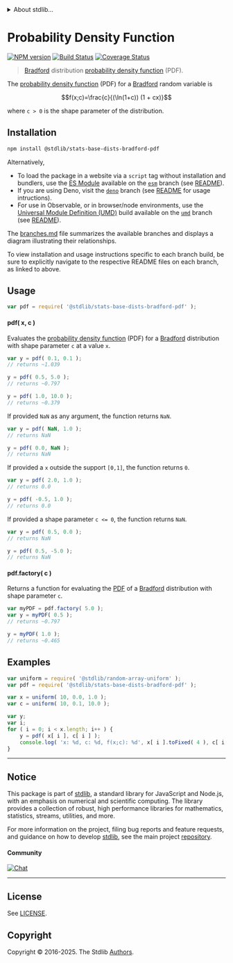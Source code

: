 <!--

@license Apache-2.0

Copyright (c) 2025 The Stdlib Authors.

Licensed under the Apache License, Version 2.0 (the "License");
you may not use this file except in compliance with the License.
You may obtain a copy of the License at

   http://www.apache.org/licenses/LICENSE-2.0

Unless required by applicable law or agreed to in writing, software
distributed under the License is distributed on an "AS IS" BASIS,
WITHOUT WARRANTIES OR CONDITIONS OF ANY KIND, either express or implied.
See the License for the specific language governing permissions and
limitations under the License.

-->


<details>
  <summary>
    About stdlib...
  </summary>
  <p>We believe in a future in which the web is a preferred environment for numerical computation. To help realize this future, we've built stdlib. stdlib is a standard library, with an emphasis on numerical and scientific computation, written in JavaScript (and C) for execution in browsers and in Node.js.</p>
  <p>The library is fully decomposable, being architected in such a way that you can swap out and mix and match APIs and functionality to cater to your exact preferences and use cases.</p>
  <p>When you use stdlib, you can be absolutely certain that you are using the most thorough, rigorous, well-written, studied, documented, tested, measured, and high-quality code out there.</p>
  <p>To join us in bringing numerical computing to the web, get started by checking us out on <a href="https://github.com/stdlib-js/stdlib">GitHub</a>, and please consider <a href="https://opencollective.com/stdlib">financially supporting stdlib</a>. We greatly appreciate your continued support!</p>
</details>

# Probability Density Function

[![NPM version][npm-image]][npm-url] [![Build Status][test-image]][test-url] [![Coverage Status][coverage-image]][coverage-url] <!-- [![dependencies][dependencies-image]][dependencies-url] -->

> [Bradford][bradford-distribution] distribution [probability density function][pdf] (PDF).

<section class="intro">

The [probability density function][pdf] (PDF) for a [Bradford][bradford-distribution] random variable is

<!-- <equation class="equation" label="eq:bradford_pdf" align="center" raw="f(x;c)=\frac{c}{(\ln(1+c)) (1 + cx)}" alt="Probability density function (PDF) for a Bradford distribution."> -->

```math
f(x;c)=\frac{c}{(\ln(1+c)) (1 + cx)}
```

<!-- <div class="equation" align="center" data-raw-text="f(x;c)=\frac{c}{(\ln(1+c)) (1 + cx)}" data-equation="eq:bradford_pdf">
    <img src="https://cdn.jsdelivr.net/gh/stdlib-js/stdlib@51534079fef45e990850102147e8945fb023d1d0/lib/node_modules/@stdlib/stats/base/dists/bradford/pdf/docs/img/equation_bradford_pdf.svg" alt="Probability density function (PDF) for a Bradford distribution.">
    <br>
</div> -->

<!-- </equation> -->

where `c > 0` is the shape parameter of the distribution.

</section>

<!-- /.intro -->

<section class="installation">

## Installation

```bash
npm install @stdlib/stats-base-dists-bradford-pdf
```

Alternatively,

-   To load the package in a website via a `script` tag without installation and bundlers, use the [ES Module][es-module] available on the [`esm`][esm-url] branch (see [README][esm-readme]).
-   If you are using Deno, visit the [`deno`][deno-url] branch (see [README][deno-readme] for usage intructions).
-   For use in Observable, or in browser/node environments, use the [Universal Module Definition (UMD)][umd] build available on the [`umd`][umd-url] branch (see [README][umd-readme]).

The [branches.md][branches-url] file summarizes the available branches and displays a diagram illustrating their relationships.

To view installation and usage instructions specific to each branch build, be sure to explicitly navigate to the respective README files on each branch, as linked to above.

</section>

<section class="usage">

## Usage

```javascript
var pdf = require( '@stdlib/stats-base-dists-bradford-pdf' );
```

#### pdf( x, c )

Evaluates the [probability density function][pdf] (PDF) for a [Bradford][bradford-distribution] distribution with shape parameter `c` at a value `x`.

```javascript
var y = pdf( 0.1, 0.1 );
// returns ~1.039

y = pdf( 0.5, 5.0 );
// returns ~0.797

y = pdf( 1.0, 10.0 );
// returns ~0.379
```

If provided `NaN` as any argument, the function returns `NaN`.

```javascript
var y = pdf( NaN, 1.0 );
// returns NaN

y = pdf( 0.0, NaN );
// returns NaN
```

If provided a `x` outside the support `[0,1]`, the function returns `0`.

```javascript
var y = pdf( 2.0, 1.0 );
// returns 0.0

y = pdf( -0.5, 1.0 );
// returns 0.0
```

If provided a shape parameter `c <= 0`, the function returns `NaN`.

```javascript
var y = pdf( 0.5, 0.0 );
// returns NaN

y = pdf( 0.5, -5.0 );
// returns NaN
```

#### pdf.factory( c )

Returns a function for evaluating the [PDF][pdf] of a [Bradford][bradford-distribution] distribution with shape parameter `c`.

```javascript
var myPDF = pdf.factory( 5.0 );
var y = myPDF( 0.5 );
// returns ~0.797

y = myPDF( 1.0 );
// returns ~0.465
```

</section>

<!-- /.usage -->

<section class="examples">

## Examples

<!-- eslint no-undef: "error" -->

```javascript
var uniform = require( '@stdlib/random-array-uniform' );
var pdf = require( '@stdlib/stats-base-dists-bradford-pdf' );

var x = uniform( 10, 0.0, 1.0 );
var c = uniform( 10, 0.1, 10.0 );

var y;
var i;
for ( i = 0; i < x.length; i++ ) {
    y = pdf( x[ i ], c[ i ] );
    console.log( 'x: %d, c: %d, f(x;c): %d', x[ i ].toFixed( 4 ), c[ i ].toFixed( 4 ), y.toFixed( 4 ) );
}
```

</section>

<!-- /.examples -->

<!-- Section for related `stdlib` packages. Do not manually edit this section, as it is automatically populated. -->

<section class="related">

</section>

<!-- /.related -->

<!-- Section for all links. Make sure to keep an empty line after the `section` element and another before the `/section` close. -->


<section class="main-repo" >

* * *

## Notice

This package is part of [stdlib][stdlib], a standard library for JavaScript and Node.js, with an emphasis on numerical and scientific computing. The library provides a collection of robust, high performance libraries for mathematics, statistics, streams, utilities, and more.

For more information on the project, filing bug reports and feature requests, and guidance on how to develop [stdlib][stdlib], see the main project [repository][stdlib].

#### Community

[![Chat][chat-image]][chat-url]

---

## License

See [LICENSE][stdlib-license].


## Copyright

Copyright &copy; 2016-2025. The Stdlib [Authors][stdlib-authors].

</section>

<!-- /.stdlib -->

<!-- Section for all links. Make sure to keep an empty line after the `section` element and another before the `/section` close. -->

<section class="links">

[npm-image]: http://img.shields.io/npm/v/@stdlib/stats-base-dists-bradford-pdf.svg
[npm-url]: https://npmjs.org/package/@stdlib/stats-base-dists-bradford-pdf

[test-image]: https://github.com/stdlib-js/stats-base-dists-bradford-pdf/actions/workflows/test.yml/badge.svg?branch=main
[test-url]: https://github.com/stdlib-js/stats-base-dists-bradford-pdf/actions/workflows/test.yml?query=branch:main

[coverage-image]: https://img.shields.io/codecov/c/github/stdlib-js/stats-base-dists-bradford-pdf/main.svg
[coverage-url]: https://codecov.io/github/stdlib-js/stats-base-dists-bradford-pdf?branch=main

<!--

[dependencies-image]: https://img.shields.io/david/stdlib-js/stats-base-dists-bradford-pdf.svg
[dependencies-url]: https://david-dm.org/stdlib-js/stats-base-dists-bradford-pdf/main

-->

[chat-image]: https://img.shields.io/gitter/room/stdlib-js/stdlib.svg
[chat-url]: https://app.gitter.im/#/room/#stdlib-js_stdlib:gitter.im

[stdlib]: https://github.com/stdlib-js/stdlib

[stdlib-authors]: https://github.com/stdlib-js/stdlib/graphs/contributors

[umd]: https://github.com/umdjs/umd
[es-module]: https://developer.mozilla.org/en-US/docs/Web/JavaScript/Guide/Modules

[deno-url]: https://github.com/stdlib-js/stats-base-dists-bradford-pdf/tree/deno
[deno-readme]: https://github.com/stdlib-js/stats-base-dists-bradford-pdf/blob/deno/README.md
[umd-url]: https://github.com/stdlib-js/stats-base-dists-bradford-pdf/tree/umd
[umd-readme]: https://github.com/stdlib-js/stats-base-dists-bradford-pdf/blob/umd/README.md
[esm-url]: https://github.com/stdlib-js/stats-base-dists-bradford-pdf/tree/esm
[esm-readme]: https://github.com/stdlib-js/stats-base-dists-bradford-pdf/blob/esm/README.md
[branches-url]: https://github.com/stdlib-js/stats-base-dists-bradford-pdf/blob/main/branches.md

[stdlib-license]: https://raw.githubusercontent.com/stdlib-js/stats-base-dists-bradford-pdf/main/LICENSE

[pdf]: https://en.wikipedia.org/wiki/Probability_density_function

[bradford-distribution]: https://en.wikipedia.org/wiki/Bradford%27s_law

</section>

<!-- /.links -->
